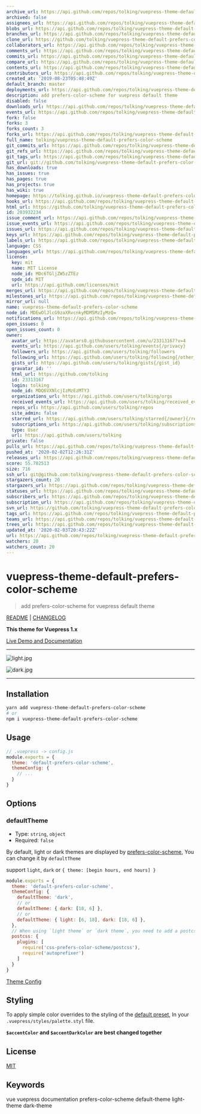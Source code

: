 ```yaml
---
archive_url: https://api.github.com/repos/tolking/vuepress-theme-default-prefers-color-scheme/{archive_format}{/ref}
archived: false
assignees_url: https://api.github.com/repos/tolking/vuepress-theme-default-prefers-color-scheme/assignees{/user}
blobs_url: https://api.github.com/repos/tolking/vuepress-theme-default-prefers-color-scheme/git/blobs{/sha}
branches_url: https://api.github.com/repos/tolking/vuepress-theme-default-prefers-color-scheme/branches{/branch}
clone_url: https://github.com/tolking/vuepress-theme-default-prefers-color-scheme.git
collaborators_url: https://api.github.com/repos/tolking/vuepress-theme-default-prefers-color-scheme/collaborators{/collaborator}
comments_url: https://api.github.com/repos/tolking/vuepress-theme-default-prefers-color-scheme/comments{/number}
commits_url: https://api.github.com/repos/tolking/vuepress-theme-default-prefers-color-scheme/commits{/sha}
compare_url: https://api.github.com/repos/tolking/vuepress-theme-default-prefers-color-scheme/compare/{base}...{head}
contents_url: https://api.github.com/repos/tolking/vuepress-theme-default-prefers-color-scheme/contents/{+path}
contributors_url: https://api.github.com/repos/tolking/vuepress-theme-default-prefers-color-scheme/contributors
created_at: '2019-08-23T05:48:49Z'
default_branch: master
deployments_url: https://api.github.com/repos/tolking/vuepress-theme-default-prefers-color-scheme/deployments
description: add prefers-color-scheme for vuepress default theme
disabled: false
downloads_url: https://api.github.com/repos/tolking/vuepress-theme-default-prefers-color-scheme/downloads
events_url: https://api.github.com/repos/tolking/vuepress-theme-default-prefers-color-scheme/events
fork: false
forks: 3
forks_count: 3
forks_url: https://api.github.com/repos/tolking/vuepress-theme-default-prefers-color-scheme/forks
full_name: tolking/vuepress-theme-default-prefers-color-scheme
git_commits_url: https://api.github.com/repos/tolking/vuepress-theme-default-prefers-color-scheme/git/commits{/sha}
git_refs_url: https://api.github.com/repos/tolking/vuepress-theme-default-prefers-color-scheme/git/refs{/sha}
git_tags_url: https://api.github.com/repos/tolking/vuepress-theme-default-prefers-color-scheme/git/tags{/sha}
git_url: git://github.com/tolking/vuepress-theme-default-prefers-color-scheme.git
has_downloads: true
has_issues: true
has_pages: true
has_projects: true
has_wiki: true
homepage: https://tolking.github.io/vuepress-theme-default-prefers-color-scheme
hooks_url: https://api.github.com/repos/tolking/vuepress-theme-default-prefers-color-scheme/hooks
html_url: https://github.com/tolking/vuepress-theme-default-prefers-color-scheme
id: 203932234
issue_comment_url: https://api.github.com/repos/tolking/vuepress-theme-default-prefers-color-scheme/issues/comments{/number}
issue_events_url: https://api.github.com/repos/tolking/vuepress-theme-default-prefers-color-scheme/issues/events{/number}
issues_url: https://api.github.com/repos/tolking/vuepress-theme-default-prefers-color-scheme/issues{/number}
keys_url: https://api.github.com/repos/tolking/vuepress-theme-default-prefers-color-scheme/keys{/key_id}
labels_url: https://api.github.com/repos/tolking/vuepress-theme-default-prefers-color-scheme/labels{/name}
language: CSS
languages_url: https://api.github.com/repos/tolking/vuepress-theme-default-prefers-color-scheme/languages
license:
  key: mit
  name: MIT License
  node_id: MDc6TGljZW5zZTEz
  spdx_id: MIT
  url: https://api.github.com/licenses/mit
merges_url: https://api.github.com/repos/tolking/vuepress-theme-default-prefers-color-scheme/merges
milestones_url: https://api.github.com/repos/tolking/vuepress-theme-default-prefers-color-scheme/milestones{/number}
mirror_url: null
name: vuepress-theme-default-prefers-color-scheme
node_id: MDEwOlJlcG9zaXRvcnkyMDM5MzIyMzQ=
notifications_url: https://api.github.com/repos/tolking/vuepress-theme-default-prefers-color-scheme/notifications{?since,all,participating}
open_issues: 0
open_issues_count: 0
owner:
  avatar_url: https://avatars0.githubusercontent.com/u/23313167?v=4
  events_url: https://api.github.com/users/tolking/events{/privacy}
  followers_url: https://api.github.com/users/tolking/followers
  following_url: https://api.github.com/users/tolking/following{/other_user}
  gists_url: https://api.github.com/users/tolking/gists{/gist_id}
  gravatar_id: ''
  html_url: https://github.com/tolking
  id: 23313167
  login: tolking
  node_id: MDQ6VXNlcjIzMzEzMTY3
  organizations_url: https://api.github.com/users/tolking/orgs
  received_events_url: https://api.github.com/users/tolking/received_events
  repos_url: https://api.github.com/users/tolking/repos
  site_admin: false
  starred_url: https://api.github.com/users/tolking/starred{/owner}{/repo}
  subscriptions_url: https://api.github.com/users/tolking/subscriptions
  type: User
  url: https://api.github.com/users/tolking
private: false
pulls_url: https://api.github.com/repos/tolking/vuepress-theme-default-prefers-color-scheme/pulls{/number}
pushed_at: '2020-02-02T12:26:31Z'
releases_url: https://api.github.com/repos/tolking/vuepress-theme-default-prefers-color-scheme/releases{/id}
score: 55.782513
size: 716
ssh_url: git@github.com:tolking/vuepress-theme-default-prefers-color-scheme.git
stargazers_count: 20
stargazers_url: https://api.github.com/repos/tolking/vuepress-theme-default-prefers-color-scheme/stargazers
statuses_url: https://api.github.com/repos/tolking/vuepress-theme-default-prefers-color-scheme/statuses/{sha}
subscribers_url: https://api.github.com/repos/tolking/vuepress-theme-default-prefers-color-scheme/subscribers
subscription_url: https://api.github.com/repos/tolking/vuepress-theme-default-prefers-color-scheme/subscription
svn_url: https://github.com/tolking/vuepress-theme-default-prefers-color-scheme
tags_url: https://api.github.com/repos/tolking/vuepress-theme-default-prefers-color-scheme/tags
teams_url: https://api.github.com/repos/tolking/vuepress-theme-default-prefers-color-scheme/teams
trees_url: https://api.github.com/repos/tolking/vuepress-theme-default-prefers-color-scheme/git/trees{/sha}
updated_at: '2020-02-03T20:43:22Z'
url: https://api.github.com/repos/tolking/vuepress-theme-default-prefers-color-scheme
watchers: 20
watchers_count: 20
---
```


# vuepress-theme-default-prefers-color-scheme

> add prefers-color-scheme for vuepress default theme

[README](README.md) | [CHANGELOG](CHANGELOG.md)

**This theme for Vuepress 1.x**

[Live Demo and Documentation](https://tolking.github.io/vuepress-theme-default-prefers-color-scheme)

---

![light.jpg](https://raw.githubusercontent.com/qiang/vuepress-theme-default-prefers-color-scheme/master/docs/.vuepress/public/img/light.jpg)

![dark.jpg](https://raw.githubusercontent.com/qiang/vuepress-theme-default-prefers-color-scheme/master/docs/.vuepress/public/img/dark.jpg)

---

## Installation

``` sh
yarn add vuepress-theme-default-prefers-color-scheme
# or
npm i vuepress-theme-default-prefers-color-scheme
```

## Usage

``` js
// .vuepress -> config.js
module.exports = {
  theme: 'default-prefers-color-scheme',
  themeConfig: {
    // ...
  }
}
```

## Options

### defaultTheme
- Type: `string`, `object`
- Required: `false`

By default, light or dark themes are displayed by [prefers-color-scheme](https://developer.mozilla.org/en-US/docs/Web/CSS/@media/prefers-color-scheme), You can change it by `defaultTheme`

support `light`, `dark` or `{ theme: [begin hours, end hours] }`

``` js
module.exports = {
  theme: 'default-prefers-color-scheme',
  themeConfig: {
    defaultTheme: 'dark',
    // or
    defaultTheme: { dark: [18, 6] },
    // or
    defaultTheme: { light: [6, 18], dark: [18, 6] },
  },
  // When using `light theme` or `dark theme`, you need to add a postcss plugins to your config.js
  postcss: {
    plugins: [
      require('css-prefers-color-scheme/postcss'),
      require('autoprefixer')
    ]
  }
}
```

[Theme Config](https://v1.vuepress.vuejs.org/theme/default-theme-config.html)

## Styling

To apply simple color overrides to the styling of the [default preset](https://github.com/tolking/vuepress-theme-default-prefers-color-scheme/blob/master/styles/palette.styl), In your `.vuepress/styles/palette.styl` file.

**`$accentColor` and `$accentDarkColor` are best changed together**

## License

[MIT](http://opensource.org/licenses/MIT)

## Keywords

vue vuepress documentation prefers-color-scheme default-theme light-theme dark-theme
